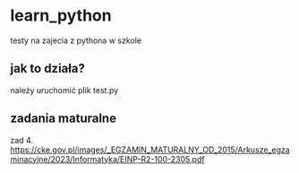# learn_python

testy na zajecia z pythona w szkole


## jak to działa?

należy uruchomić plik test.py 

## zadania maturalne
zad 4.
https://cke.gov.pl/images/_EGZAMIN_MATURALNY_OD_2015/Arkusze_egzaminacyjne/2023/Informatyka/EINP-R2-100-2305.pdf 
